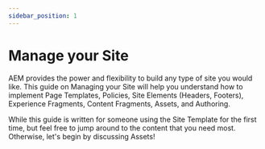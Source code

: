 ```yaml
---
sidebar_position: 1
---
```


# Manage your Site

AEM provides the power and flexibility to build any type of site you would like. This guide on Managing your Site will help you understand how to implement Page Templates, Policies, Site Elements (Headers, Footers), Experience Fragments, Content Fragments, Assets, and Authoring.

While this guide is written for someone using the Site Template for the first time, but feel free to jump around to the content that you need most. Otherwise, let's begin by discussing Assets!
